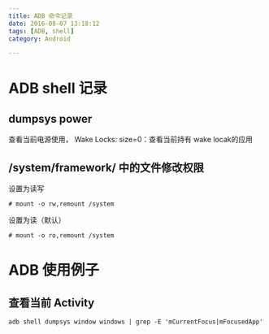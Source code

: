 ```yaml
---
title: ADB 命令记录
date: 2016-08-07 13:18:12
tags: [ADB, shell]
category: Android

---
```



# ADB shell 记录

## dumpsys power

查看当前电源使用，
Wake Locks: size=0：查看当前持有 wake locak的应用

## /system/framework/ 中的文件修改权限

设置为读写

    # mount -o rw,remount /system

设置为读（默认）

    # mount -o ro,remount /system

# ADB 使用例子

## 查看当前 Activity

```
adb shell dumpsys window windows | grep -E 'mCurrentFocus|mFocusedApp'
```